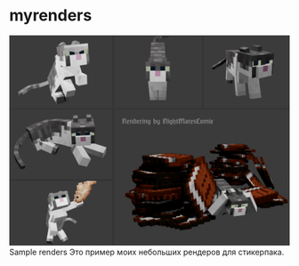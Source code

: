 # myrenders
![renders banner](kittenRender.png)
Sample renders
Это пример моих небольших рендеров для стикерпака. 

